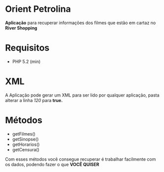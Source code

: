 Orient Petrolina
===============
<strong>Aplicação</strong> para recuperar informações dos filmes que estão em cartaz no <strong>River Shopping</strong>


Requisitos
===============
- PHP 5.2 (min)


XML
===============
A Aplicação pode gerar um XML para ser lido por qualquer aplicação, pasta alterar a linha <i>120</i> para <strong>true.</strong>


Métodos
===============
- getFilmes()
- getSinopse()
- getHorarios()
- getCensura()

Com esses métodos você consegue recuperar é trabalhar facilmente com os dados, podendo fazer o que <strong>VOCÊ QUISER</strong>
